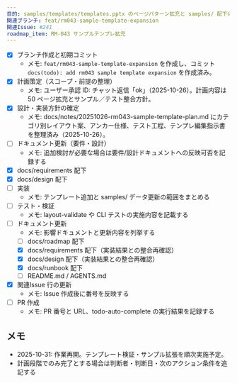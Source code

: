 ```yaml
---
目的: samples/templates/templates.pptx のページパターン拡充と samples/ 配下のバリエーション追加
関連ブランチ: feat/rm043-sample-template-expansion
関連Issue: #241
roadmap_item: RM-043 サンプルテンプレ拡充
---
```


- [x] ブランチ作成と初期コミット
  - メモ: `feat/rm043-sample-template-expansion` を作成し、コミット `docs(todo): add rm043 sample template expansion` を作成済み。
- [x] 計画策定（スコープ・前提の整理）
  - メモ: ユーザー承認 ID: チャット返信「ok」（2025-10-26）。計画内容は 50 ページ拡充とサンプル／テスト整合方針。
- [x] 設計・実装方針の確定
  - メモ: docs/notes/20251026-rm043-sample-template-plan.md にカテゴリ別レイアウト案、アンカー仕様、テスト工程、テンプレ編集指示書を整理済み（2025-10-26）。
- [ ] ドキュメント更新（要件・設計）
  - メモ: 追加検討が必要な場合は要件/設計ドキュメントへの反映可否を記録する
- [x] docs/requirements 配下
- [x] docs/design 配下
- [ ] 実装
  - メモ: テンプレート追加と samples/ データ更新の範囲をまとめる
- [ ] テスト・検証
  - メモ: layout-validate や CLI テストの実施内容を記載する
- [ ] ドキュメント更新
  - メモ: 影響ドキュメントと更新内容を列挙する
  - [ ] docs/roadmap 配下
  - [x] docs/requirements 配下（実装結果との整合再確認）
  - [x] docs/design 配下（実装結果との整合再確認）
  - [x] docs/runbook 配下
  - [ ] README.md / AGENTS.md
- [x] 関連Issue 行の更新
  - メモ: Issue 作成後に番号を反映する
- [ ] PR 作成
  - メモ: PR 番号と URL、todo-auto-complete の実行結果を記録する

## メモ
- 2025-10-31: 作業再開。テンプレート検証・サンプル拡張を順次実施予定。
- 計画段階でのみ完了とする場合は判断者・判断日・次のアクション条件を追記する
